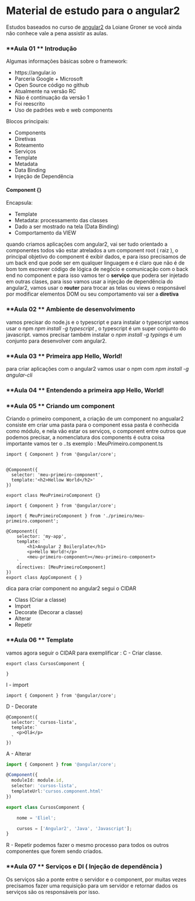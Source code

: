 # Material de estudo para o angular2

Estudos baseados no curso de [angular2]() da Loiane Groner se você ainda não conhece vale a pena assistir as aulas.

### **Aula 01 ** Introdução

Algumas informações básicas sobre o framework:
<ul>
    <li>https://angular.io</li>
    <li>Parceria Google + Microsoft</li>
    <li>Open Source código no github</li>
    <li>Atualmente na versão RC </li>
    <li>Não é continuação da versão 1</li>
    <li>Foi reescrito</li>
    <li>Uso de padrões web e web components</li>
</ul>

Blocos principais:
<ul>
    <li>Components</li>
    <li>Diretivas</li>
    <li>Roteamento</li>
    <li>Serviços</li>
    <li>Template</li>
    <li>Metadata</li>
    <li>Data Binding</li>
    <li>Injeção de Dependência</li>
</ul>

#### Component {}

Encapsula:
<ul>
    <li>Template</li>
    <li>Metadata: processamento das classes</li>
    <li>Dado a ser mostrado na tela (Data Binding)</li>
    <li>Comportamento da VIEW</li>
</ul>

quando criamos aplicações com angular2, vai ser tudo orientado a componentes todos vão estar atrelados a um component root ( raiz ), o principal objetivo
do component é exibir dados, e para isso precisamos de um back end que pode ser em qualquer linguagem e é claro que não é de bom tom escrever código de lógica
de negócio e comunicação com o back end no component e para isso vamos ter o **serviço** que podera ser injetado em outras clases, para isso vamos usar a injeção de
dependência do angular2, vamos usar o **router** para trocar as telas ou views o responsável por modificar elementos DOM ou seu comportamento vai ser a **diretiva**


### **Aula 02 ** Ambiente de desenvolvimento

vamos precisar do node.js e o typescript e para instalar o typescript vamos usar o npm _npm install -g typescript_ , o typescript é um super conjunto do javascript.
vamos precisar também instalar o _npm install -g typings_ é um conjunto para desenvolver com angular2.

### **Aula 03 ** Primeira app Hello, World!

para criar aplicações com o angular2 vamos usar o npm com _npm install -g angular-cli_

### **Aula 04 ** Entendendo a primeira app Hello, World!


### **Aula 05 ** Criando um component

Criando o primeiro component, a criação de um component no angualar2 consiste em criar uma pasta para o component essa pasta é conhecida como módulo, e nela vão estar os serviços, o component entre outros que podemos precisar, a nomenclatura dos components é outra coisa importante vamos ter o <nome>.<tipo>.ts
exemplo : MeuPrimeiro.component.ts
````
import { Component } from '@angular/core';


@Component({
  selector: 'meu-primeiro-component',
  template:'<h2>Hellow World</h2>'
})

export class MeuPrimeiroComponent {}

````

````
import { Component } from '@angular/core';

import { MeuPrimeiroComponent } from './primeiro/meu-primeiro.component';

@Component({
    selector: 'my-app',
    template: `
        <h1>Angular 2 Boilerplate</h1>
        <p>Hello World!</p>
        <meu-primeiro-component></meu-primeiro-component>
    `,
    directives: [MeuPrimeiroComponent]
})
export class AppComponent { }
````

dica para criar component no angular2 segui o CIDAR
<ul>
  <li>Class (Criar a classe)</li>
  <li>Import</li>
  <li>Decorate (Decorar a classe)</li>
  <li>Alterar</li>
  <li>Repetir</li>
</ul>


### **Aula 06 ** Template

vamos agora seguir o CIDAR para exemplificar :
C - Criar classe.
````
export class CursosComponent {

}
````

I - import
````
import { Component } from '@angular/core';
````

D - Decorate
````
@Component({
  selector: 'cursos-lista',
  template:`
    <p>Olá</p>
  `
})
````

A - Alterar
````typescript
import { Component } from '@angular/core';

@Component({
  moduleId: module.id,
  selector: 'cursos-lista',
  templateUrl:'cursos.component.html'
})

export class CursosComponent {

    nome = 'Eliel';

    cursos = ['Angular2', 'Java', 'Javascript'];
}
````

R - Repetir
podemos fazer o mesmo processo para todos os outros componentes que forem sendo criados.


### **Aula 07 ** Serviços e DI ( Injeção de dependência )

Os serviços são a ponte entre o servidor e o component, por muitas vezes precisamos fazer uma requisição para um servidor e retornar dados os serviços são os responsáveis por isso.
